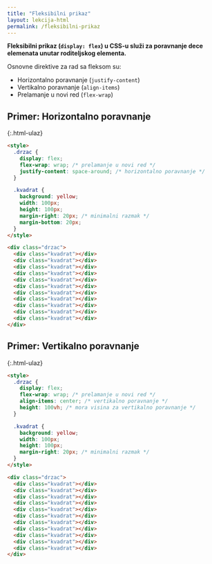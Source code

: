 ```yaml
---
title: "Fleksibilni prikaz"
layout: lekcija-html
permalink: /fleksibilni-prikaz
---
```


**Fleksibilni prikaz (`display: flex`) u CSS-u služi za poravnanje dece elemenata unutar roditeljskog elementa.**

Osnovne direktive za rad sa fleksom su:

- Horizontalno poravnanje (`justify-content`)
- Vertikalno poravnanje (`align-items`)
- Prelamanje u novi red (`flex-wrap`)

## Primer: Horizontalno poravnanje 

{:.html-ulaz}
```html
<style>
  .drzac {
    display: flex;
    flex-wrap: wrap; /* prelamanje u novi red */
    justify-content: space-around; /* horizontalno poravnanje */
  }

  .kvadrat {
    background: yellow;
    width: 100px;
    height: 100px;
    margin-right: 20px; /* minimalni razmak */
    margin-bottom: 20px;
  }
</style>

<div class="drzac">
  <div class="kvadrat"></div>
  <div class="kvadrat"></div>
  <div class="kvadrat"></div>
  <div class="kvadrat"></div>
  <div class="kvadrat"></div>
  <div class="kvadrat"></div>
  <div class="kvadrat"></div>
  <div class="kvadrat"></div>
  <div class="kvadrat"></div>
  <div class="kvadrat"></div>
  <div class="kvadrat"></div>
</div>
```

## Primer: Vertikalno poravnanje

{:.html-ulaz}
```html
<style>
  .drzac {
    display: flex;
    flex-wrap: wrap; /* prelamanje u novi red */
    align-items: center; /* vertikalno poravnanje */
    height: 100vh; /* mora visina za vertikalno poravnanje */
  }

  .kvadrat {
    background: yellow;
    width: 100px;
    height: 100px;
    margin-right: 20px; /* minimalni razmak */
  }
</style>

<div class="drzac">
  <div class="kvadrat"></div>
  <div class="kvadrat"></div>
  <div class="kvadrat"></div>
  <div class="kvadrat"></div>
  <div class="kvadrat"></div>
  <div class="kvadrat"></div>
  <div class="kvadrat"></div>
  <div class="kvadrat"></div>
  <div class="kvadrat"></div>
  <div class="kvadrat"></div>
  <div class="kvadrat"></div>
</div>
```